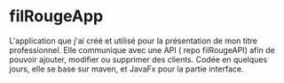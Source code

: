 # filRougeApp
L'application que j'ai créé et utilisé pour la présentation de mon titre professionnel.
Elle communique avec une API ( repo filRougeAPI) afin de pouvoir ajouter, modifier ou supprimer des clients.
Codée en quelques jours, elle se base sur maven, et JavaFx pour la partie interface.
